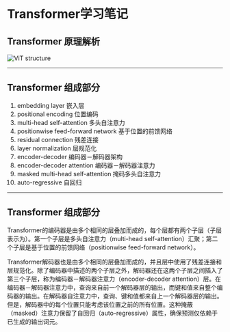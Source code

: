 <!--
 * @Author: kavinbj
 * @Date: 2022-08-23 18:37:28
 * @LastEditTime: 2022-09-13 22:29:26
 * @FilePath: README.md
 * @Description: 
 * 
 * Copyright (c) 2022 by kavinbj, All Rights Reserved. 
-->
# Transformer学习笔记


## Transformer 原理解析
![ViT structure](https://pic4.zhimg.com/80/v2-0c259fb2d439b98de27d877dcd3d1fcb_1440w.jpg)


***
## Transformer 组成部分

1. embedding layer 嵌入层
2. positional encoding 位置编码
3. multi-head self-attention 多头自注意力
4. positionwise feed-forward network 基于位置的前馈网络
5. residual connection 残差连接
6. layer normalization 层规范化
7. encoder-decoder 编码器－解码器架构
8. encoder-decoder attention 编码器－解码器注意力
9. masked multi-head self-attention 掩码多头自注意力
10. auto-regressive 自回归

***


## Transformer 组成部分

Transformer的编码器是由多个相同的层叠加而成的，每个层都有两个子层（子层表示为）。第一个子层是多头自注意力（multi-head self-attention）汇聚；第二个子层是基于位置的前馈网络（positionwise feed-forward network）。

Transformer解码器也是由多个相同的层叠加而成的，并且层中使用了残差连接和层规范化。除了编码器中描述的两个子层之外，解码器还在这两个子层之间插入了第三个子层，称为编码器－解码器注意力（encoder-decoder attention）层。在编码器－解码器注意力中，查询来自前一个解码器层的输出，而键和值来自整个编码器的输出。在解码器自注意力中，查询、键和值都来自上一个解码器层的输出。但是，解码器中的每个位置只能考虑该位置之前的所有位置。这种掩蔽（masked）注意力保留了自回归（auto-regressive）属性，确保预测仅依赖于已生成的输出词元。





